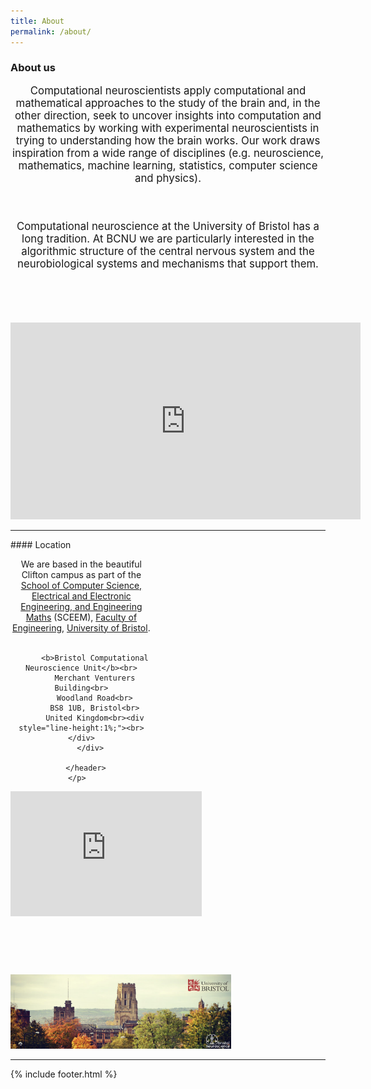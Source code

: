 ```yaml
---
title: About
permalink: /about/
---
```


### About us
<header class="masthead text-justify" style="font-size:120%">
Computational neuroscientists apply computational and mathematical approaches to the study of the brain and, in the other direction, seek to uncover insights into computation and mathematics by working with experimental neuroscientists in trying to understanding how the brain works.​ Our work draws inspiration from a wide range of disciplines (e.g. neuroscience, mathematics, machine learning, statistics, computer science and physics).

<br><br>
 Computational neuroscience at the University of Bristol has a long tradition. At BCNU we are particularly interested in the algorithmic structure of the central nervous system and the neurobiological systems and mechanisms that support them. 
 </header>
<br>


<center>
<iframe width="560" height="315" src="https://www.youtube.com/embed/7SXjI7zrluA" frameborder="0" allow="autoplay; encrypted-media" allowfullscreen></iframe>
</center>

<hr>
#### Location
<div class="content list people" style="text-align: left;">
  <div class="list-item-people" style="width: 45%">
    <p class="list-post-title">
      <header class="masthead text-left">
        <div class="content list">
          We are based in the beautiful Clifton campus as part of the <a href="https://www.bristol.ac.uk/engineering/school-sceem/" target="_blank">School of Computer Science, Electrical and Electronic Engineering, and Engineering Maths</a> (SCEEM), <a href="https://www.bristol.ac.uk/engineering/" target="_blank">Faculty of Engineering</a>, <a href="http://www.bristol.ac.uk" target="_blank">University of Bristol</a>.<br> <br>

          <b>Bristol Computational Neuroscience Unit</b><br>
          Merchant Venturers Building<br>
          Woodland Road<br>
          BS8 1UB, Bristol<br>
          United Kingdom<br><div style="line-height:1%;"><br></div>
        </div>

      </header>
      </p>    
   </div>
   <div class="list-item-people">
      <p class="list-post-title">
         <iframe width="135%" height="200px" style="top:-50px;" id="gmap_canvas" src="https://maps.google.com/maps?q=Merchant%20Venturers%20Building%20%20%20%20%20%20%20%20%20%20%20Woodland%20Road%20Bristol%20%20%20%20%20%20%20%20%20%20%20BS8%201UB&t=&z=15&ie=UTF8&iwloc=&output=embed" frameborder="0" scrolling="no" marginheight="0" marginwidth="0"></iframe><style>.mapouter{position:relative;top:-50px;text-align:right;height:200%;width:125%;}.gmap_canvas {overflow:hidden;background:none!important;height:200%;width:125%;}</style>
       </p>
    </div>
</div>
<br><br>
<img class='img-responsive center-block' src="/images/people/UoB2.png" width="70%" height="30%"/>

<hr>
{% include footer.html %}